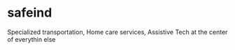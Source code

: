 # safeind
Specialized transportation, Home care services, Assistive Tech at the center of everythin else
